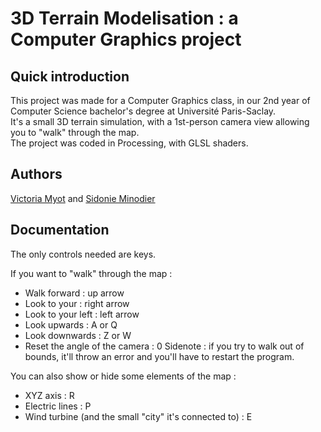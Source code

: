 # 3D Terrain Modelisation : a Computer Graphics project



## Quick introduction

This project was made for a Computer Graphics class, in our 2nd year of Computer Science bachelor's degree at Université Paris-Saclay.\
It's a small 3D terrain simulation, with a 1st-person camera view allowing you to "walk" through the map.\
The project was coded in Processing, with GLSL shaders.

## Authors

[Victoria Myot](https://github.com/vmfmyot) and [Sidonie Minodier](https://github.com/shidowe)

## Documentation
The only controls needed are keys.

If you want to "walk" through the map :
- Walk forward : up arrow
- Look to your :  right arrow
- Look to your left : left arrow
- Look upwards : A or Q
- Look downwards : Z or W
- Reset the angle of the camera : 0
Sidenote : if you try to walk out of bounds, it'll throw an error and you'll have to restart the program.

You can also show or hide some elements of the map :
- XYZ axis : R
- Electric lines : P
- Wind turbine (and the small "city" it's connected to) : E
